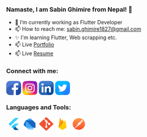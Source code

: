 ### Namaste, I am Sabin Ghimire from Nepal! 👋
- 🔭 I’m currently working as Flutter Developer
- 📫 How to reach me: <a href="mailto:sabin.ghimire1827@gmail.com" target="blank"><span>sabin.ghimire1827@gmail.com</span></a>
- ✨ I'm learning Flutter, Web scrapping etc.
- 📫 Live <a href="https://saw2110.github.io/Portfolio/" target="blank"><span>Portfolio</span></a>
- 📫 Live <a href="https://drive.google.com/file/d/1WdaY4Pe4so_4PZDqIK1T7xgyJKQJ72ub/view?usp=sharing" target="blank"><span>Resume</span></a>


<h3 align="left">Connect with me:</h3>
<p align="left">
<a href="https://www.facebook.com/Saw2110/" target="blank"><img align="center" src="https://raw.githubusercontent.com/Saw2110/Saw2110/main/assets/facebook.png" alt="saw2110" height="38" width="40" /></a>
<a href="https://www.instagram.com/saw2110/" target="blank"><img align="center" src="https://raw.githubusercontent.com/Saw2110/Saw2110/main/assets/instagram.png" alt="saw2110" height="38" width="40" /></a>
<a href="https://www.linkedin.com/in/saw2110/" target="blank"><img align="center" src="https://raw.githubusercontent.com/Saw2110/Saw2110/main/assets/linkedin.png" alt="saw2110" height="38" width="40" /></a>
<a href="https://twitter.com/Saw1827" target="blank"><img align="center" src="https://raw.githubusercontent.com/Saw2110/Saw2110/main/assets/twitter.png" alt="saw2110" height="38" width="40" /></a>
</p>

<h3 align="left">Languages and Tools:</h3>
<p align="left">
<a href="https://raw.githubusercontent.com/Saw2110/Saw2110/main/assets/flutter.png" target="blank"><img align="center" src="https://raw.githubusercontent.com/Saw2110/Saw2110/main/assets/flutter.png" alt="saw2110" height="38" width="40" /></a>
<a href="https://raw.githubusercontent.com/Saw2110/Saw2110/main/assets/dart.png" target="blank"><img align="center" src="https://raw.githubusercontent.com/Saw2110/Saw2110/main/assets/dart.png" alt="saw2110" height="38" width="40" /></a>
<a href="https://raw.githubusercontent.com/Saw2110/Saw2110/main/assets/github.png" target="blank"><img align="center" src="https://raw.githubusercontent.com/Saw2110/Saw2110/main/assets/github.png" alt="saw2110" height="38" width="40" /></a>
<a href="https://raw.githubusercontent.com/Saw2110/Saw2110/main/assets/firebase.png" target="blank"><img align="center" src="https://raw.githubusercontent.com/Saw2110/Saw2110/main/assets/firebase.png" alt="saw2110" height="38" width="40" /></a>
<a href="https://raw.githubusercontent.com/Saw2110/Saw2110/main/assets/postman.png" target="blank"><img align="center" src="https://raw.githubusercontent.com/Saw2110/Saw2110/main/assets/postman.png" alt="saw2110" height="38" width="40" /></a>
</p>

<!--
**Saw2110/Saw2110** is a ✨ _special_ ✨ repository because its `README.md` (this file) appears on your GitHub profile.

Here are some ideas to get you started:

- 🔭 I’m currently working on ...
- 🌱 I’m currently learning ...
- 👯 I’m looking to collaborate on ...
- 🤔 I’m looking for help with ...
- 💬 Ask me about ...
- 📫 How to reach me: ...
- 😄 Pronouns: ...
- ⚡ Fun fact: ...
-->
